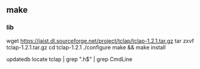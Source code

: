 ## make

### lib

wget https://jaist.dl.sourceforge.net/project/tclap/tclap-1.2.1.tar.gz 
tar zxvf tclap-1.2.1.tar.gz
cd tclap-1.2.1
./configure
make && make install

updatedb
locate tclap | grep "\.h$" | grep CmdLine


